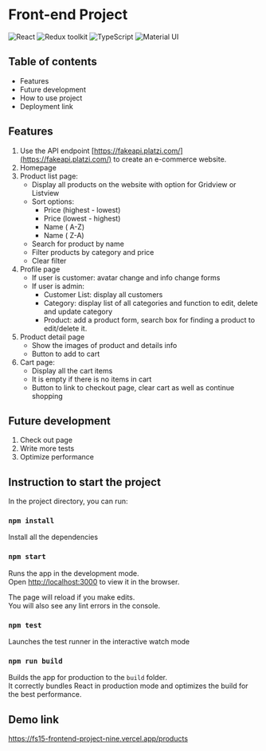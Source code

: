 # Front-end Project

![React](https://img.shields.io/badge/React-v.18-blue)
![Redux toolkit](https://img.shields.io/badge/RTK-v.1-purple)
![TypeScript](https://img.shields.io/badge/TypeScript-v.4-green)
![Material UI](https://img.shields.io/badge/MUI-v.5-blueviolet)

## Table of contents

- Features
- Future development
- How to use project
- Deployment link

## Features

1. Use the API endpoint [https://fakeapi.platzi.com/](https://fakeapi.platzi.com/) to create an e-commerce website.
2. Homepage
3. Product list page:
   - Display all products on the website with option for Gridview or Listview
   - Sort options:
     - Price (highest - lowest)
     - Price (lowest - highest)
     - Name ( A-Z)
     - Name ( Z-A)
   - Search for product by name
   - Filter products by category and price
   - Clear filter
4. Profile page
   - If user is customer: avatar change and info change forms
   - If user is admin:
     - Customer List: display all customers
     - Category: display list of all categories and function to edit, delete and update category
     - Product: add a product form, search box for finding a product to edit/delete it.
5. Product detail page
   - Show the images of product and details info
   - Button to add to cart
6. Cart page:
   - Display all the cart items
   - It is empty if there is no items in cart
   - Button to link to checkout page, clear cart as well as continue shopping

## Future development

1. Check out page
2. Write more tests
3. Optimize performance

## Instruction to start the project

In the project directory, you can run:

### `npm install`

Install all the dependencies

### `npm start`

Runs the app in the development mode.\
Open [http://localhost:3000](http://localhost:3000) to view it in the browser.

The page will reload if you make edits.\
You will also see any lint errors in the console.

### `npm test`

Launches the test runner in the interactive watch mode

### `npm run build`

Builds the app for production to the `build` folder.\
It correctly bundles React in production mode and optimizes the build for the best performance.

## Demo link

https://fs15-frontend-project-nine.vercel.app/products
